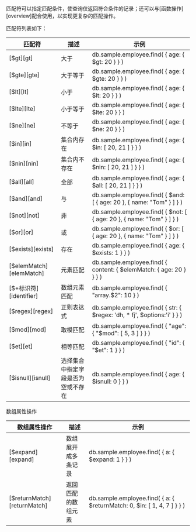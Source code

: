 

匹配符可以指定匹配条件，使查询仅返回符合条件的记录；还可以与[函数操作][overview]配合使用，以实现更复杂的匹配操作。

匹配符列表如下：

| 匹配符 | 描述 | 示例 |
| ------ | ---- | ---- |
| [$gt][gt]               | 大于           | db.sample.employee.find( { age: { $gt: 20 } } )                       |
| [$gte][gte]             | 大于等于       | db.sample.employee.find( { age: { $gte: 20 } } )                      |
| [$lt][lt]               | 小于           | db.sample.employee.find( { age: { $lt: 20 } } )                       |
| [$lte][lte]             | 小于等于       | db.sample.employee.find( { age: { $lte: 20 } } )                      |
| [$ne][ne]               | 不等于         | db.sample.employee.find( { age: { $ne: 20 } } )                       |
| [$in][in]               | 集合内存在     | db.sample.employee.find( { age: { $in: [ 20, 21 ] } } )                  |
| [$nin][nin]             | 集合内不存在   | db.sample.employee.find( { age: { $nin: [ 20, 21 ] } } )                 |
| [$all][all]             | 全部           | db.sample.employee.find( { age: { $all: [ 20, 21 ] } } )                 |
| [$and][and]             | 与             | db.sample.employee.find( { $and: [ { age: 20 }, { name: "Tom" } ] } )       |
| [$not][not]             | 非             | db.sample.employee.find( { $not: [ { age: 20 }, { name: "Tom" } ] } )         |
| [$or][or]               | 或             | db.sample.employee.find( { $or: [ { age: 20 }, { name: "Tom" } ] } )          |
| [$exists][exists]       | 存在           | db.sample.employee.find( { age: { $exists: 1 } } )                    |
| [$elemMatch][elemMatch] | 元素匹配       | db.sample.employee.find( { content: { $elemMatch: { age: 20 } } } )                |
| [$+标识符][identifier]  | 数组元素匹配   | db.sample.employee.find( { "array.$2": 10 } )                      |
| [$regex][regex]         | 正则表达式     | db.sample.employee.find( { str: { $regex:  'dh, * fj', $options:'i' } } ) |
| [$mod][mod]             | 取模匹配       | db.sample.employee.find( { "age": { "$mod": [ 5, 3 ] } } ) |
| [$et][et]               | 相等匹配       | db.sample.employee.find( { "id": { "$et": 1 } } )       |
| [$isnull][isnull]       | 选择集合中指定字段是否为空或不存在 |  db.sample.employee.find( { age: { $isnull: 0 } } )  |


数组属性操作

|数组属性操作 | 描述 | 示例 |
| ----------- | ---- | ---- |
| [$expand][expand] | 数组展开成多条记录 | db.sample.employee.find( { a: { $expand: 1 } } ) |
| [$returnMatch][returnMatch] | 返回匹配的数组元素 | db.sample.employee.find( { a: { $returnMatch: 0, $in: [ 1, 4, 7 ] } } ) |


[^_^]:
    本文使用的所有引用及链接
[overview]:manual/Manual/Operator/Function_Operator/Readme.md
[gt]:manual/Manual/Operator/Match_Operator/gt.md
[gte]:manual/Manual/Operator/Match_Operator/gte.md
[lt]:manual/Manual/Operator/Match_Operator/lt.md
[lte]:manual/Manual/Operator/Match_Operator/lte.md
[lte]:manual/Manual/Operator/Match_Operator/lte.md
[ne]:manual/Manual/Operator/Match_Operator/ne.md
[in]:manual/Manual/Operator/Match_Operator/in.md
[nin]:manual/Manual/Operator/Match_Operator/nin.md
[all]:manual/Manual/Operator/Match_Operator/all.md
[and]:manual/Manual/Operator/Match_Operator/and.md
[not]:manual/Manual/Operator/Match_Operator/not.md
[or]:manual/Manual/Operator/Match_Operator/or.md
[exists]:manual/Manual/Operator/Match_Operator/exists.md
[elemMatch]:manual/Manual/Operator/Match_Operator/elemMatch.md
[identifier]:manual/Manual/Operator/Match_Operator/identifier.md
[regex]:manual/Manual/Operator/Match_Operator/regex.md
[mod]:manual/Manual/Operator/Match_Operator/mod.md
[et]:manual/Manual/Operator/Match_Operator/et.md
[isnull]:manual/Manual/Operator/Match_Operator/isnull.md
[expand]:manual/Manual/Operator/Match_Operator/expand.md
[returnMatch]:manual/Manual/Operator/Match_Operator/returnMatch.md
